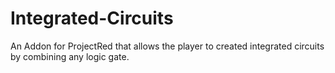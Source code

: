 Integrated-Circuits
===================

An Addon for ProjectRed that allows the player to created integrated circuits by combining any logic gate.
